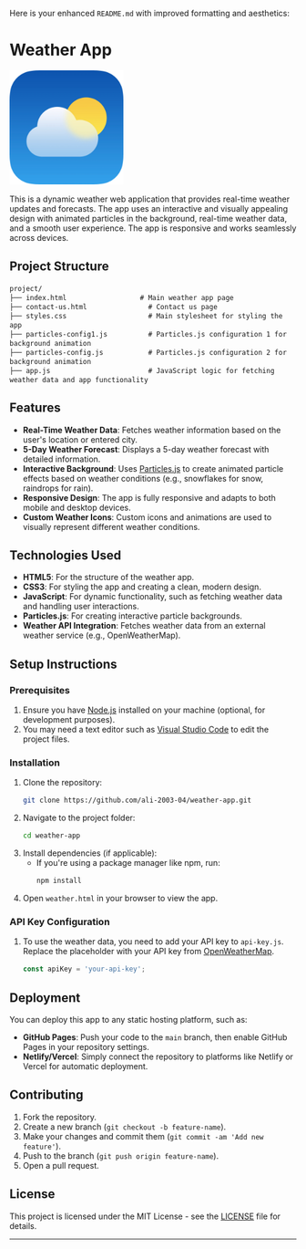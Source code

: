 Here is your enhanced `README.md` with improved formatting and aesthetics:

# Weather App

<img src="https://github.com/winx-T/WEATHER_WEB_APP/blob/main/images/Weather.webp" width="200">

This is a dynamic weather web application that provides real-time weather updates and forecasts. The app uses an interactive and visually appealing design with animated particles in the background, real-time weather data, and a smooth user experience. The app is responsive and works seamlessly across devices.

## Project Structure

```plaintext
project/
├── index.html                  # Main weather app page
├── contact-us.html               # Contact us page
├── styles.css                    # Main stylesheet for styling the app
├── particles-config1.js          # Particles.js configuration 1 for background animation
├── particles-config.js           # Particles.js configuration 2 for background animation
├── app.js                        # JavaScript logic for fetching weather data and app functionality
```

## Features

- **Real-Time Weather Data**: Fetches weather information based on the user's location or entered city.
- **5-Day Weather Forecast**: Displays a 5-day weather forecast with detailed information.
- **Interactive Background**: Uses [Particles.js](https://vincentgarreau.com/particles.js/) to create animated particle effects based on weather conditions (e.g., snowflakes for snow, raindrops for rain).
- **Responsive Design**: The app is fully responsive and adapts to both mobile and desktop devices.
- **Custom Weather Icons**: Custom icons and animations are used to visually represent different weather conditions.

## Technologies Used

- **HTML5**: For the structure of the weather app.
- **CSS3**: For styling the app and creating a clean, modern design.
- **JavaScript**: For dynamic functionality, such as fetching weather data and handling user interactions.
- **Particles.js**: For creating interactive particle backgrounds.
- **Weather API Integration**: Fetches weather data from an external weather service (e.g., OpenWeatherMap).

## Setup Instructions

### Prerequisites

1. Ensure you have [Node.js](https://nodejs.org/) installed on your machine (optional, for development purposes).
2. You may need a text editor such as [Visual Studio Code](https://code.visualstudio.com/) to edit the project files.

### Installation

1. Clone the repository:
    ```bash
    git clone https://github.com/ali-2003-04/weather-app.git
    ```
2. Navigate to the project folder:
    ```bash
    cd weather-app
    ```
3. Install dependencies (if applicable):
    - If you're using a package manager like npm, run:
        ```bash
        npm install
        ```
4. Open `weather.html` in your browser to view the app.

### API Key Configuration

1. To use the weather data, you need to add your API key to `api-key.js`. Replace the placeholder with your API key from [OpenWeatherMap](https://openweathermap.org/api).
    ```javascript
    const apiKey = 'your-api-key';
    ```

## Deployment

You can deploy this app to any static hosting platform, such as:

- **GitHub Pages**: Push your code to the `main` branch, then enable GitHub Pages in your repository settings.
- **Netlify/Vercel**: Simply connect the repository to platforms like Netlify or Vercel for automatic deployment.

## Contributing

1. Fork the repository.
2. Create a new branch (`git checkout -b feature-name`).
3. Make your changes and commit them (`git commit -am 'Add new feature'`).
4. Push to the branch (`git push origin feature-name`).
5. Open a pull request.

## License

This project is licensed under the MIT License - see the [LICENSE](LICENSE) file for details.

---
